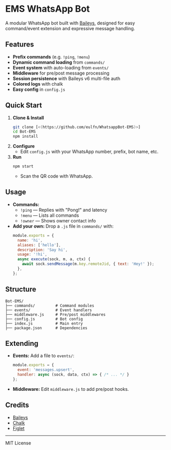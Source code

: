  # EMS WhatsApp Bot

A modular WhatsApp bot built with [Baileys](https://github.com/WhiskeySockets/Baileys), designed for easy command/event extension and expressive message handling.

## Features

- **Prefix commands** (e.g. `!ping`, `!menu`)
- **Dynamic command loading** from `commands/`
- **Event system** with auto-loading from `events/`
- **Middleware** for pre/post message processing
- **Session persistence** with Baileys v6 multi-file auth
- **Colored logs** with chalk
- **Easy config** in `config.js`

## Quick Start

1. **Clone & Install**
    ```sh
    git clone [<(https://github.com/eulfn/WhatsappBot-EMS)>]
    cd Bot-EMS
    npm install
    ```
2. **Configure**
    - Edit `config.js` with your WhatsApp number, prefix, bot name, etc.
3. **Run**
    ```sh
    npm start
    ```
    - Scan the QR code with WhatsApp.

## Usage

- **Commands:**
    - `!ping` — Replies with "Pong!" and latency
    - `!menu` — Lists all commands
    - `!owner` — Shows owner contact info
- **Add your own:** Drop a `.js` file in `commands/` with:
    ```js
    module.exports = {
      name: 'hi',
      aliases: ['hello'],
      description: 'Say hi',
      usage: '!hi',
      async execute(sock, m, a, ctx) {
        await sock.sendMessage(m.key.remoteJid, { text: 'Hey!' });
      },
    };
    ```

## Structure

```
Bot-EMS/
├── commands/         # Command modules
├── events/           # Event handlers
├── middleware.js     # Pre/post middlewares
├── config.js         # Bot config
├── index.js          # Main entry
├── package.json      # Dependencies
```

## Extending
- **Events:** Add a file to `events/`:
    ```js
    module.exports = {
      event: 'messages.upsert',
      handler: async (sock, data, ctx) => { /* ... */ }
    };
    ```
- **Middleware:** Edit `middleware.js` to add pre/post hooks.

## Credits
- [Baileys](https://github.com/WhiskeySockets/Baileys)
- [Chalk](https://github.com/chalk/chalk)
- [Figlet](https://github.com/patorjk/figlet.js)

---
MIT License
